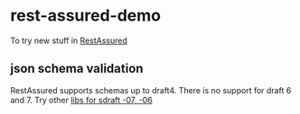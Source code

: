 # rest-assured-demo
To try new stuff in [RestAssured](https://github.com/rest-assured/rest-assured/wiki/Usage)
## json schema validation
RestAssured supports schemas up to draft4. 
There is no support for draft 6 and 7. 
Try other [libs for sdraft -07, -06](https://json-schema.org/implementations.html#validator-java)
